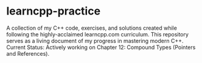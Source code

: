 # learncpp-practice
A collection of my C++ code, exercises, and solutions created while following the highly-acclaimed learncpp.com curriculum. This repository serves as a living document of my progress in mastering modern C++.
Current Status: Actively working on Chapter 12: Compound Types (Pointers and References).

